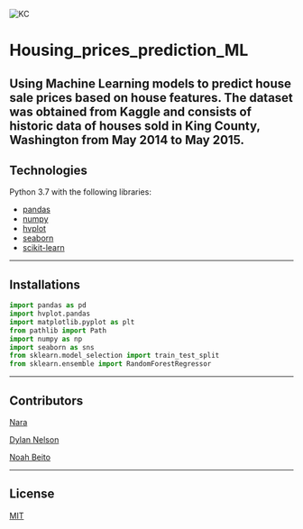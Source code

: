 ![KC](https://everything-pr.com/wp-content/uploads/2018/10/King-County-Procurement-Issues-Public-Relations-RFP.jpg)
# Housing_prices_prediction_ML
Using Machine Learning models to predict house sale prices based on house features. The dataset was obtained from Kaggle and consists of historic data of houses sold in King County, Washington from May 2014 to May 2015. 
---
## Technologies
Python 3.7 with the following libraries:
* [pandas](https://github.com/pandas-dev/pandas)
* [numpy](https://github.com/numpy/numpy)
* [hvplot](https://github.com/holoviz/hvplot)
* [seaborn](https://seaborn.pydata.org/)
* [scikit-learn](https://scikit-learn.org/stable/)
---
## Installations
```python
import pandas as pd
import hvplot.pandas
import matplotlib.pyplot as plt
from pathlib import Path
import numpy as np
import seaborn as sns
from sklearn.model_selection import train_test_split
from sklearn.ensemble import RandomForestRegressor
```
---
## Contributors

[Nara](https://github.com/arakelyannara)

[Dylan Nelson](https://github.com/anythingelse-sf)

[Noah Beito](https://www.linkedin.com/in/noah-beito/)

---
## License
[MIT](https://github.com/git/git-scm.com/blob/main/MIT-LICENSE.txt)
